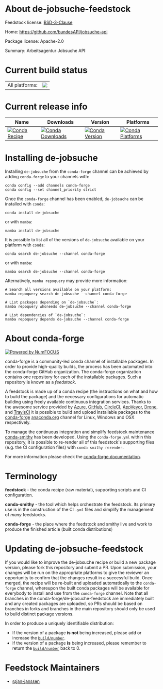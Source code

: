 About de-jobsuche-feedstock
===========================

Feedstock license: [BSD-3-Clause](https://github.com/conda-forge/de-jobsuche-feedstock/blob/main/LICENSE.txt)

Home: https://github.com/bundesAPI/jobsuche-api

Package license: Apache-2.0

Summary: Arbeitsagentur Jobsuche API

Current build status
====================


<table><tr><td>All platforms:</td>
    <td>
      <a href="https://dev.azure.com/conda-forge/feedstock-builds/_build/latest?definitionId=17417&branchName=main">
        <img src="https://dev.azure.com/conda-forge/feedstock-builds/_apis/build/status/de-jobsuche-feedstock?branchName=main">
      </a>
    </td>
  </tr>
</table>

Current release info
====================

| Name | Downloads | Version | Platforms |
| --- | --- | --- | --- |
| [![Conda Recipe](https://img.shields.io/badge/recipe-de--jobsuche-green.svg)](https://anaconda.org/conda-forge/de-jobsuche) | [![Conda Downloads](https://img.shields.io/conda/dn/conda-forge/de-jobsuche.svg)](https://anaconda.org/conda-forge/de-jobsuche) | [![Conda Version](https://img.shields.io/conda/vn/conda-forge/de-jobsuche.svg)](https://anaconda.org/conda-forge/de-jobsuche) | [![Conda Platforms](https://img.shields.io/conda/pn/conda-forge/de-jobsuche.svg)](https://anaconda.org/conda-forge/de-jobsuche) |

Installing de-jobsuche
======================

Installing `de-jobsuche` from the `conda-forge` channel can be achieved by adding `conda-forge` to your channels with:

```
conda config --add channels conda-forge
conda config --set channel_priority strict
```

Once the `conda-forge` channel has been enabled, `de-jobsuche` can be installed with `conda`:

```
conda install de-jobsuche
```

or with `mamba`:

```
mamba install de-jobsuche
```

It is possible to list all of the versions of `de-jobsuche` available on your platform with `conda`:

```
conda search de-jobsuche --channel conda-forge
```

or with `mamba`:

```
mamba search de-jobsuche --channel conda-forge
```

Alternatively, `mamba repoquery` may provide more information:

```
# Search all versions available on your platform:
mamba repoquery search de-jobsuche --channel conda-forge

# List packages depending on `de-jobsuche`:
mamba repoquery whoneeds de-jobsuche --channel conda-forge

# List dependencies of `de-jobsuche`:
mamba repoquery depends de-jobsuche --channel conda-forge
```


About conda-forge
=================

[![Powered by
NumFOCUS](https://img.shields.io/badge/powered%20by-NumFOCUS-orange.svg?style=flat&colorA=E1523D&colorB=007D8A)](https://numfocus.org)

conda-forge is a community-led conda channel of installable packages.
In order to provide high-quality builds, the process has been automated into the
conda-forge GitHub organization. The conda-forge organization contains one repository
for each of the installable packages. Such a repository is known as a *feedstock*.

A feedstock is made up of a conda recipe (the instructions on what and how to build
the package) and the necessary configurations for automatic building using freely
available continuous integration services. Thanks to the awesome service provided by
[Azure](https://azure.microsoft.com/en-us/services/devops/), [GitHub](https://github.com/),
[CircleCI](https://circleci.com/), [AppVeyor](https://www.appveyor.com/),
[Drone](https://cloud.drone.io/welcome), and [TravisCI](https://travis-ci.com/)
it is possible to build and upload installable packages to the
[conda-forge](https://anaconda.org/conda-forge) [anaconda.org](https://anaconda.org/)
channel for Linux, Windows and OSX respectively.

To manage the continuous integration and simplify feedstock maintenance
[conda-smithy](https://github.com/conda-forge/conda-smithy) has been developed.
Using the ``conda-forge.yml`` within this repository, it is possible to re-render all of
this feedstock's supporting files (e.g. the CI configuration files) with ``conda smithy rerender``.

For more information please check the [conda-forge documentation](https://conda-forge.org/docs/).

Terminology
===========

**feedstock** - the conda recipe (raw material), supporting scripts and CI configuration.

**conda-smithy** - the tool which helps orchestrate the feedstock.
                   Its primary use is in the construction of the CI ``.yml`` files
                   and simplify the management of *many* feedstocks.

**conda-forge** - the place where the feedstock and smithy live and work to
                  produce the finished article (built conda distributions)


Updating de-jobsuche-feedstock
==============================

If you would like to improve the de-jobsuche recipe or build a new
package version, please fork this repository and submit a PR. Upon submission,
your changes will be run on the appropriate platforms to give the reviewer an
opportunity to confirm that the changes result in a successful build. Once
merged, the recipe will be re-built and uploaded automatically to the
`conda-forge` channel, whereupon the built conda packages will be available for
everybody to install and use from the `conda-forge` channel.
Note that all branches in the conda-forge/de-jobsuche-feedstock are
immediately built and any created packages are uploaded, so PRs should be based
on branches in forks and branches in the main repository should only be used to
build distinct package versions.

In order to produce a uniquely identifiable distribution:
 * If the version of a package **is not** being increased, please add or increase
   the [``build/number``](https://docs.conda.io/projects/conda-build/en/latest/resources/define-metadata.html#build-number-and-string).
 * If the version of a package **is** being increased, please remember to return
   the [``build/number``](https://docs.conda.io/projects/conda-build/en/latest/resources/define-metadata.html#build-number-and-string)
   back to 0.

Feedstock Maintainers
=====================

* [@jan-janssen](https://github.com/jan-janssen/)

